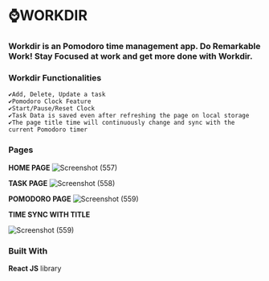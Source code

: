 # ⌚WORKDIR

### Workdir is an Pomodoro time management app. <strong>Do Remarkable Work! Stay Focused at work and get more done with Workdir.</strong>

### Workdir Functionalities

    ✔️Add, Delete, Update a task
    ✔️Pomodoro Clock Feature
    ✔️Start/Pause/Reset Clock
    ✔️Task Data is saved even after refreshing the page on local storage
    ✔️The page title time will continuously change and sync with the current Pomodoro timer

### Pages
<strong>HOME PAGE</strong>
![Screenshot (557)](https://user-images.githubusercontent.com/56014170/169539564-819b8e28-1862-4e01-9093-4aabc8579a96.png)

<strong>TASK PAGE</strong>
![Screenshot (558)](https://user-images.githubusercontent.com/56014170/169539578-1d8f71b9-7f13-44a1-a1dd-32d1b6be9086.png)

<strong>POMODORO PAGE</strong>
![Screenshot (559)](https://user-images.githubusercontent.com/56014170/169539505-0c95d77f-175b-4041-a45d-67ed6c05d6a9.png)

<strong>TIME SYNC WITH TITLE</strong>


![Screenshot (559)](https://user-images.githubusercontent.com/56014170/169539590-d71ecd82-603f-437a-a3bb-3e8c64b5504f.png)

### Built With
<strong>React JS</strong> library

